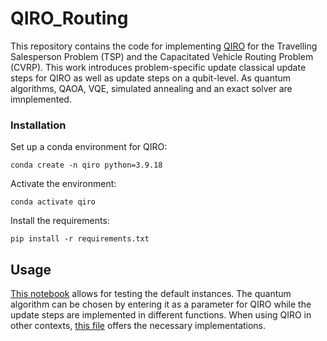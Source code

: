 # QIRO_Routing
This repository contains the code for implementing [QIRO](https://journals.aps.org/prxquantum/abstract/10.1103/PRXQuantum.5.020327) for the Travelling Salesperson Problem (TSP) and the Capacitated Vehicle Routing Problem (CVRP). This work introduces problem-specific update classical update steps for QIRO as well as update steps on a qubit-level. As quantum algorithms, QAOA, VQE, simulated annealing and an exact solver are imnplemented.

### Installation

Set up a conda environment for QIRO:

```
conda create -n qiro python=3.9.18
```
Activate the environment:
```
conda activate qiro
```
Install the requirements:
```
pip install -r requirements.txt
```

## Usage
[This notebook](https://github.com/Minidimi/QIRO_Routing/blob/main/qiro_routing/test_runs.ipynb) allows for testing the default instances. The quantum algorithm can be chosen by entering it as a parameter for QIRO while the update steps are implemented in different functions. When using QIRO in other contexts, [this file](https://github.com/Minidimi/QIRO_Routing/blob/main/qiro_routing/src/QIRO_Optimizer.py) offers the necessary implementations. 
